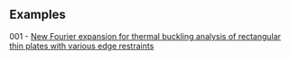## Examples

001 - [New Fourier expansion for thermal buckling analysis of rectangular thin plates with various edge restraints](https://doi.org/10.1007/s00419-023-02447-8)
